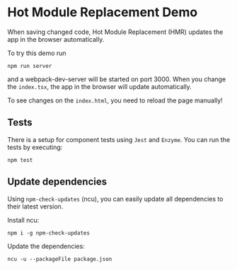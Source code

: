 # Hot Module Replacement Demo

When saving changed code, Hot Module Replacement (HMR) updates the app in the browser automatically.

To try this demo run

    npm run server

and a webpack-dev-server will be started on port 3000.
When you change the `index.tsx`, the app in the browser will update automatically.

To see changes on the `index.html`, you need to reload the page manually!

## Tests

There is a setup for component tests using `Jest` and `Enzyme`.
You can run the tests by executing:

    npm test

## Update dependencies

Using `npm-check-updates` (ncu), you can easily update all dependencies to their latest version.

Install ncu:

    npm i -g npm-check-updates

Update the dependencies:

    ncu -u --packageFile package.json

